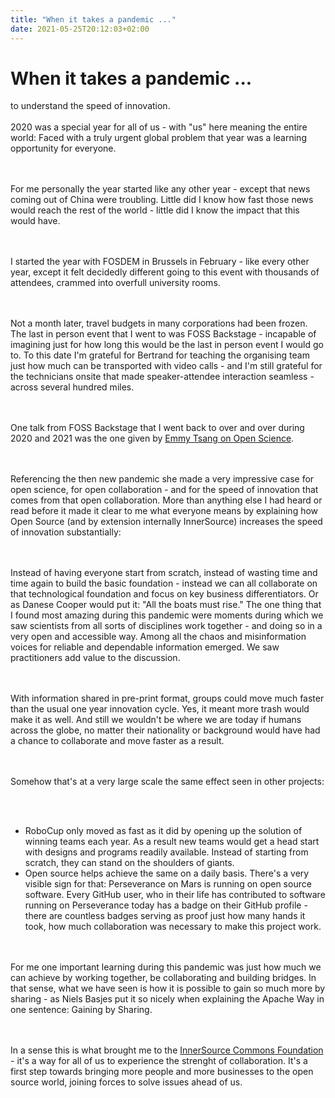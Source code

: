 ```yaml
---
title: "When it takes a pandemic ..."
date: 2021-05-25T20:12:03+02:00
---
```


# When it takes a pandemic ...


to understand the speed of innovation.
<br><br>
2020 was a special year for all of us - with "us" here meaning the entire world: Faced with a truly urgent global 
problem that year was a learning opportunity for everyone.

<br><br>
For me personally the year started like any other year - except that news coming out of China were troubling. Little 
did I know how fast those news would reach the rest of the world - little did I know the impact that this would have.

<br><br>
I started the year with FOSDEM in Brussels in February - like every other year, except it felt decidedly different 
going to this event with thousands of attendees, crammed into overfull university rooms.

<br><br>
Not a month later, travel budgets in many corporations had been frozen. The last in person event that I went to was 
FOSS Backstage - incapable of imagining just for how long this would be the last in person event I would go to. To this 
date I'm grateful for Bertrand for teaching the organising team just how much can be transported with video calls - and 
I'm still grateful for the technicians onsite that made speaker-attendee interaction seamless - across several hundred 
miles.

<br><br>
One talk from FOSS Backstage that I went back to over and over during 2020 and 2021 was the one given by <a 
href="https://www.youtube.com/watch?v=yA8BH7AfG6o" >Emmy Tsang on Open Science</a>.

<br><br>
Referencing the then new pandemic she made a very impressive case for open science, for open collaboration - and for 
the speed of innovation that comes from that open collaboration. More than anything else I had heard or read before it 
made it clear to me what everyone means by explaining how Open Source (and by extension internally InnerSource) 
increases the speed of innovation substantially:

<br><br>
Instead of having everyone start from scratch, instead of wasting time and time again to build the basic foundation - 
instead we can all collaborate on that technological foundation and focus on key business differentiators. Or as Danese 
Cooper would put it: "All the boats must rise." The one thing that I found most amazing during this pandemic were 
moments during which we saw scientists from all sorts of disciplines work together - and doing so in a very open and 
accessible way. Among all the chaos and misinformation voices for reliable and dependable information emerged. We saw 
practitioners add value to the discussion.

<br><br>
With information shared in pre-print format, groups could move much faster than the usual one year innovation cycle. 
Yes, it meant more trash would make it as well. And still we wouldn't be where we are today if humans across the globe, 
no matter their nationality or background would have had a chance to collaborate and move faster as a result.

<br><br>
Somehow that's at a very large scale the same effect seen in other projects:

<br><br>
<ul>
<li>RoboCup only moved as fast as it did by opening up the solution of winning teams each year. As a result new teams 
would get a head start with designs and programs readily available. Instead of starting from scratch, they can stand on 
the shoulders of giants.
<li>Open source helps achieve the same on a daily basis. There's a very visible sign for that: Perseverance on Mars is 
running on open source software. Every GitHub user, who in their life has contributed to software running on 
Perseverance today has a badge on their GitHub profile - there are countless badges serving as proof just how many 
hands it took, how much collaboration was necessary to make this project work.
</ul>
<br><br>
For me one important learning during this pandemic was just how much we can achieve by working together, be 
collaborating and building bridges. In that sense, what we have seen is how it is possible to gain so much more by 
sharing - as Niels Basjes put it so nicely when explaining the Apache Way in one sentence: Gaining by Sharing.

<br><br>
In a sense this is what brought me to the <a
href="https://innersourcecommons.org">InnerSource Commons Foundation</a> - it's
a way for all of us to experience the strenght of collaboration. It's a first
step towards bringing more people and more businesses to the open source world,
joining forces to solve issues ahead of us.

